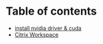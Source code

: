 # Table of contents

* [install nvidia driver & cuda](README.md)
* [Citrix Workspace](untitled.md)


